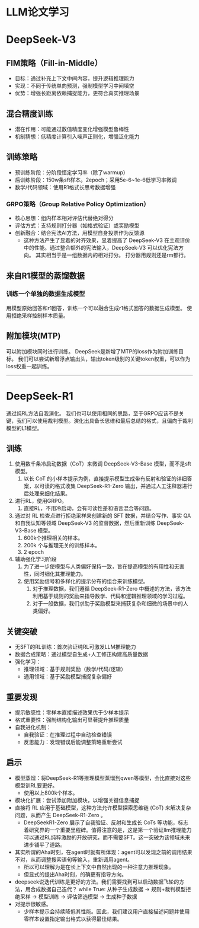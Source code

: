 # LLM论文学习
# DeepSeek-V3
## FIM策略（Fill-in-Middle）
- 目标：通过补充上下文中间内容，提升逻辑推理能力
- 实现：不同于传统单向预测，强制模型学习中间填空
- 优势：增强长距离依赖捕捉能力，更符合真实推理场景
## 混合精度训练
- 潜在作用：可能通过数值精度变化增强模型鲁棒性
- 机制猜想：低精度计算引入噪声正则化，增强泛化能力
## 训练策略
- 预训练阶段：分阶段恒定学习率（除了warmup）
- 后训练阶段：150w条sft样本。2epoch；采用5e-6~1e-6低学习率微调
- 数学/代码领域：使用R1格式长思考数据增强
### GRPO策略（Group Relative Policy Optimization）
- 核心思想：组内样本相对评估代替绝对得分
- 评估方式：支持规则打分器（如格式验证）或奖励模型
- 创新融合：结合宪法AI方法，用模型自身投票作为反馈源
    - 这种方法产生了显着的对齐效果，显着提高了 DeepSeek-V3 在主观评价中的性能。通过整合额外的宪法输入，DeepSeek-V3 可以优化宪法方向。
其实相当于是一组数据内的相对打分。
打分器用规则还是rm都行。
## 来自R1模型的蒸馏数据
### 训练一个单独的数据生成模型
用模型原始回答和r1回答，训练一个可以融合生成r1格式回答的数据生成模型。
使用拒绝采样控制样本质量。
## 附加模块(MTP)
可以附加模块同时进行训练。
DeepSeek是新增了MTP的loss作为附加训练目标。
我们可以尝试新增浮点输出头，输出token级别的关键token权重，可以作为loss权重一起训练。




---------------------------------------------------------------------------------------------------------------------------------




# DeepSeek-R1
通过纯RL方法自我演化。
我们也可以使用相同的思路，至于GRPO应该不是关键，我们可以使用裁判模型。演化出具备长思维和最后总结的格式，且偏向于裁判模型的L1模型。
## 训练
1. 使用数千条冷启动数据（CoT）来微调 DeepSeek-V3-Base 模型，而不是sft模型。
    1. 以长 CoT 的小样本提示为例，直接提示模型生成带有反射和验证的详细答案，以可读的格式收集 DeepSeek-R1-Zero 输出，并通过人工注释器进行后处理来细化结果。
2. 进行RL，使用GRPO。
    1. 直接RL，不用冷启动，会有可读性差和语言混合等问题。
3. 通过对 RL 检查点进行拒绝采样来创建新的 SFT 数据，并结合写作、事实 QA 和自我认知等领域 DeepSeek-V3 的监督数据，然后重新训练 DeepSeek-V3-Base 模型。
    1. 600k个推理相关的样本。
    2. 200k 个与推理无关的训练样本。
    3. 2 epoch
4. 辅助强化学习阶段
    1. 为了进一步使模型与人类偏好保持一致，旨在提高模型的有用性和无害性，同时细化其推理能力。
    2. 使用奖励信号和多样化的提示分布的组合来训练模型。
        1. 对于推理数据，我们遵循 DeepSeek-R1-Zero 中概述的方法，该方法利用基于规则的奖励来指导数学、代码和逻辑推理领域的学习过程。
        2. 对于一般数据，我们求助于奖励模型来捕获复杂和细微的场景中的人类偏好。
## 关键突破
- 无SFT的RL训练：首次验证纯RL可激发LLM推理能力
- 数据合成策略：通过模型自生成+人工修正构建高质量数据
- 强化学习：
    - 推理领域：基于规则奖励（数学/代码/逻辑）
    - 通用领域：基于奖励模型捕捉复杂偏好
## 重要发现
- 提示敏感性：零样本直接描述效果优于少样本提示
- 格式重要性：强制结构化输出可显著提升推理质量
- 自我进化机制：
    - 自我验证：在推理过程中自动检查错误
    - 反思能力：发现错误后能调整策略重新尝试
## 启示
- 模型蒸馏：将DeepSeek-R1等推理模型蒸馏到qwen等模型，会比直接对这些模型训RL要更好。
    - 使用以上800k个样本。
- 模块化扩展：尝试添加附加模块，以增强关键信息捕捉
- 直接将 RL 应用于基础模型，这种方法允许模型探索思维链 (CoT) 来解决复杂问题，从而产生 DeepSeek-R1-Zero 。
    - DeepSeekR1-Zero 展示了自我验证、反射和生成长 CoTs 等功能，标志着研究界的一个重要里程碑。值得注意的是，这是第一个验证llm推理能力可以通过RL纯粹激励的开放研究，而不需要SFT。这一突破为该领域未来进步铺平了道路。
- 其实所谓的Aha时刻，在agent时就有所体现：agent可以发现之前的调用结果不对，从而调整搜索语句等输入，重新调用agent。
    - 所以可以理解为是在长上下文中自然出现的一种注意力推理现象。
    - 但显式的提出Aha时刻，的确更有指导方向。
- deepseek说迭代训练是更好的方法。我们需要找到可以启动数据飞轮的方法，用合成数据自己迭代？
    while True:
    从种子生成数据 → 规则+裁判模型拒绝采样 → 模型训练 → 评估筛选模型 → 生成种子数据
- 对提示很敏感。
    - 少样本提示会持续降低其性能。因此，我们建议用户直接描述问题并使用零样本设置指定输出格式以获得最佳结果。
